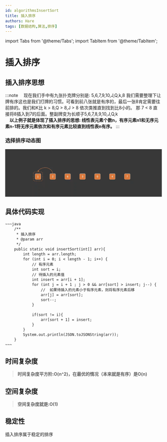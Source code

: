 ```yaml
---
id: algorithmsInsertSort
title: 插入排序
authors: Hare
tags: [数据结构,算法,排序]
---
```


import Tabs from '@theme/Tabs';
import TabItem from '@theme/TabItem';

# 插入排序

## 插入排序思想

:::note
&ensp;&ensp;现在我们手中有九张扑克牌分别是: 5,6,7,9,10,J,Q,k,8 我们需要整理下让牌有序这也是我们打牌的习惯。可看到前八张就是有序的，最后一张8肯定需要往前排的。我们和K比 k > 8,Q > 8,J > 8 依次类推直到找到比8小的。
那 7 < 8 直接将8插入到7的后面。整副牌变为长顺子5,6,7,8,9,10,J,Q,k<br/>
&ensp;&ensp;**以上例子就是体现了插入排序的思想: 线性表元素个数n，有序元素n1和无序元素n-1将无序元素依次和有序元素比较直到线性表n有序。**
:::

### 选择排序动态图
![插入排序动态图](../../../../static/img/dataStructures/十大排序/插入排序.gif)

## 具体代码实现

<Tabs>
  <TabItem value="Java" label="Java" default>

    ~~~java
        /**
         * 插入排序
         * @param arr
         */
        public static void insertSort(int[] arr){
            int length = arr.length;
            for (int i = 0; i < length - 1; i++) {
                // 有序元素
                int sort = i;
                // 待插入的元素值
                int insert = arr[i + 1];
                for (int j = i + 1 ; j > 0 && arr[sort] > insert; j--) {
                    //  如果待插入的元素小于有序元素，则将有序元素后移
                    arr[j] = arr[sort];
                    sort--;
                }
    
                if(sort != i){
                    arr[sort + 1] = insert;
                }
            }
            System.out.println(JSON.toJSONString(arr));
        }
    ~~~
  </TabItem>
</Tabs>

## 时间复杂度
> **时间复杂度平方阶:O(n^2)，在最优的情况（本来就是有序）是O(n)**
## 空间复杂度
> **空间复杂度就是:O(1)**

## 稳定性
插入排序属于稳定的排序

